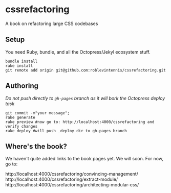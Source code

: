 cssrefactoring
==============

A book on refactoring large CSS codebases

## Setup

You need Ruby, bundle, and all the Octopress/Jekyl ecosystem stuff.

```shell
bundle install
rake install
git remote add origin git@github.com:roblevintennis/cssrefactoring.git
```

## Authoring

*Do not push directly to `gh-pages` branch as it will bork the Octopress deploy task*

```shell
git commit -m"your message";
rake generate
rake preview #now go to: http://localhost:4000/cssrefactoring and verify changes
rake deploy #will push _deploy dir to gh-pages branch
```

## Where's the book?

We haven't quite added links to the book pages yet. We will soon. For now, go to:

http://localhost:4000/cssrefactoring/convincing-management/
http://localhost:4000/cssrefactoring/extract-module/
http://localhost:4000/cssrefactoring/architecting-modular-css/
